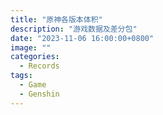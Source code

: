 ```yaml
---
title: "原神各版本体积"
description: "游戏数据及差分包"
date: "2023-11-06 16:00:00+0800"
image: ""
categories:
  - Records
tags:
  - Game
  - Genshin
---
```

